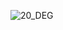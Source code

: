 ![20_DEG](https://user-images.githubusercontent.com/94137581/144298608-8a488c4d-6cda-4de2-8bd7-5532fb155034.png)

